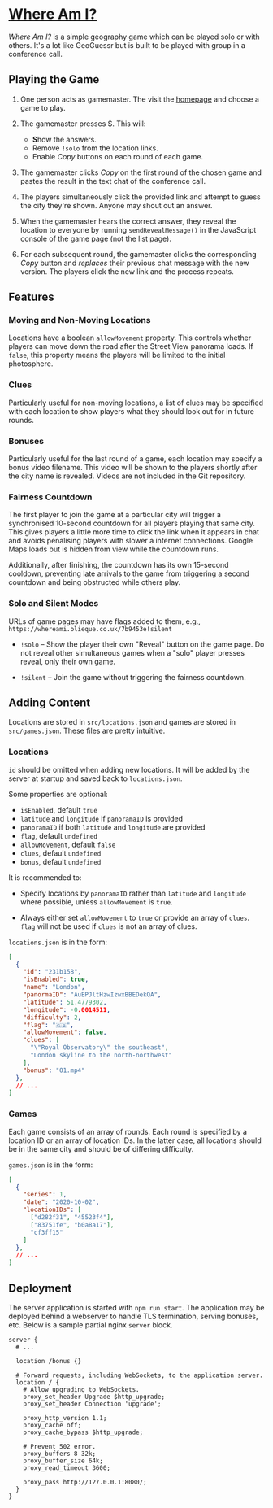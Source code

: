 # [Where Am I?](https://whereami.blieque.co.uk/)

*Where Am I?* is a simple geography game which can be played solo or with
others. It's a lot like GeoGuessr but is built to be played with group in a
conference call.

## Playing the Game

1. One person acts as gamemaster. The visit the
   [homepage](https://whereami.blieque.co.uk/) and choose a game to play.

1. The gamemaster presses S. This will:

    - **S**how the answers.
    - Remove `!solo` from the location links.
    - Enable *Copy* buttons on each round of each game.

1. The gamemaster clicks *Copy* on the first round of the chosen game and pastes
   the result in the text chat of the conference call.

1. The players simultaneously click the provided link and attempt to guess the
   city they're shown. Anyone may shout out an answer.

1. When the gamemaster hears the correct answer, they reveal the location to
   everyone by running `sendRevealMessage()` in the JavaScript console of the
   game page (not the list page).

1. For each subsequent round, the gamemaster clicks the corresponding *Copy*
   button and *replaces* their previous chat message with the new version. The
   players click the new link and the process repeats.

## Features

### Moving and Non-Moving Locations

Locations have a boolean `allowMovement` property. This controls whether players
can move down the road after the Street View panorama loads. If `false`, this
property means the players will be limited to the initial photosphere.

### Clues

Particularly useful for non-moving locations, a list of clues may be specified
with each location to show players what they should look out for in future
rounds.

### Bonuses

Particularly useful for the last round of a game, each location may specify a
bonus video filename. This video will be shown to the players shortly after the
city name is revealed. Videos are not included in the Git repository.

### Fairness Countdown

The first player to join the game at a particular city will trigger a
synchronised 10-second countdown for all players playing that same city. This
gives players a little more time to click the link when it appears in chat and
avoids penalising players with slower a internet connections. Google Maps loads
but is hidden from view while the countdown runs.

Additionally, after finishing, the countdown has its own 15-second cooldown,
preventing late arrivals to the game from triggering a second countdown and
being obstructed while others play.

### Solo and Silent Modes

URLs of game pages may have flags added to them, e.g., `https://whereami.blieque.co.uk/7b9453e!silent`

- `!solo` – Show the player their own "Reveal" button on the game page. Do not
  reveal other simultaneous games when a "solo" player presses reveal, only
  their own game.

- `!silent` – Join the game without triggering the fairness countdown.

## Adding Content

Locations are stored in `src/locations.json` and games are stored in
`src/games.json`. These files are pretty intuitive.

### Locations

`id` should be omitted when adding new locations. It will be added by the server
at startup and saved back to `locations.json`.

Some properties are optional:
- `isEnabled`, default `true`
- `latitude` and `longitude` if `panoramaID` is provided
- `panoramaID` if both `latitude` and `longitude` are provided
- `flag`, default `undefined`
- `allowMovement`, default `false`
- `clues`, default `undefined`
- `bonus`, default `undefined`

It is recommended to:

- Specify locations by `panoramaID` rather than `latitude` and `longitude` where
  possible, unless `allowMovement` is `true`. 

- Always either set `allowMovement` to `true` or provide an array of `clues`.
  `flag` will not be used if `clues` is not an array of clues.

`locations.json` is in the form:

```json
[
  {
    "id": "231b158",
    "isEnabled": true,
    "name": "London",
    "panormaID": "AuEPJltHzwIzwxBBEDekQA",
    "latitude": 51.4779302,
    "longitude": -0.0014511,
    "difficulty": 2,
    "flag": "🇬🇧",
    "allowMovement": false,
    "clues": [
      "\"Royal Observatory\" the southeast",
      "London skyline to the north-northwest"
    ],
    "bonus": "01.mp4"
  },
  // ...
]
```

### Games

Each game consists of an array of rounds. Each round is specified by a location
ID or an array of location IDs. In the latter case, all locations should be in
the same city and should be of differing difficulty.

`games.json` is in the form:

```json
[
  {
    "series": 1,
    "date": "2020-10-02",
    "locationIDs": [
      ["d282f31", "45523f4"],
      ["83751fe", "b0a8a17"],
      "cf3ff15"
    ]
  },
  // ...
]
```

## Deployment

The server application is started with `npm run start`. The application may be
deployed behind a webserver to handle TLS termination, serving bonuses, etc.
Below is a sample partial nginx `server` block.

```nginx
server {
  # ...

  location /bonus {}

  # Forward requests, including WebSockets, to the application server.
  location / {
    # Allow upgrading to WebSockets.
    proxy_set_header Upgrade $http_upgrade;
    proxy_set_header Connection 'upgrade';

    proxy_http_version 1.1;
    proxy_cache off;
    proxy_cache_bypass $http_upgrade;

    # Prevent 502 error.
    proxy_buffers 8 32k;
    proxy_buffer_size 64k;
    proxy_read_timeout 3600;

    proxy_pass http://127.0.0.1:8080/;
  }
}
```
